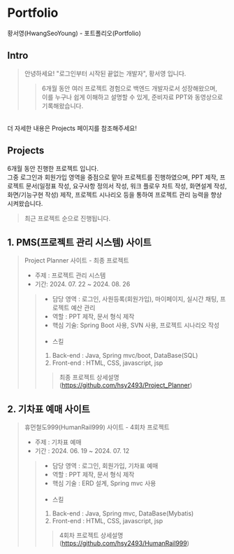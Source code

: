 # Portfolio
황서영(HwangSeoYoung) - 포트폴리오(Portfolio)

##  Intro
>안녕하세요! "로그인부터 시작된 끝없는 개발자", 황서영 입니다.
>>6개월 동안 여러 프로젝트 경험으로 백엔드 개발자로서 성장해왔으며,<br>
>>이를 누구나 쉽게 이해하고 설명할 수 있게, 준비자료 PPT와 동영상으로 기록해왔습니다.<br>
<br>
더 자세한 내용은 Projects 페이지를 참조해주세요!

## Projects
6개월 동안 진행한 프로젝트 입니다.<br>
그중 로그인과 회원가입 영역을 중점으로 맡아 프로젝트를 진행하였으며,
PPT 제작, 프로젝트 문서(일정표 작성, 요구사항 정의서 작성, 워크 플로우 차트 작성, 화면설계 작성, 화면/기능구현 작성) 제작, 프로젝트 시나리오 등을 통하여 프로젝트 관리 능력을 향상시켜왔습니다.<br>

>최근 프로젝트 순으로 진행됩니다.

## 1.  PMS(프로젝트 관리 시스템) 사이트
>Project Planner 사이트 - 최종 프로젝트<br>
>- 주제 : 프로젝트 관리 시스템<br>
>- 기간: 2024. 07. 22 ~ 2024. 08. 26<br>
>> - 담당 영역 : 로그인, 사원등록(회원가입), 마이페이지, 실시간 채팅, 프로젝트 예산 관리
>> - 역할 : PPT 제작, 문서 형식 제작
>> - 핵심 기술: Spring Boot 사용, SVN 사용, 프로젝트 시나리오 작성 <br>
>>   <br>
>> - 스킬
>> 1. Back-end 
>> : Java, Spring mvc/boot, DataBase(SQL)
>> 2. Front-end
>>: HTML, CSS, javascript, jsp <br>
>>> 최종 프로젝트 상세설명(https://github.com/hsy2493/Project_Planner)<br>

## 2. 기차표 예매 사이트 
>휴먼철도999(HumanRail999) 사이트 - 4회차 프로젝트<br>
>- 주제 : 기차표 예매
>- 기간 : 2024. 06. 19 ~ 2024. 07. 12
>> - 담당 영역 : 로그인, 회원가입, 기차표 예매
>> - 역할 : PPT 제작, 문서 형식 제작
>> - 핵심 기술 : ERD 설계, Spring mvc 사용 <br>
>>   <br>
>> - 스킬
>> 1. Back-end
>> : Java, Spring mvc, DataBase(Mybatis)
>> 2. Front-end
>> : HTML, CSS, javascript, jsp <br>
>>> 4회차 프로젝트 상세설명(https://github.com/hsy2493/HumanRail999)<br>

